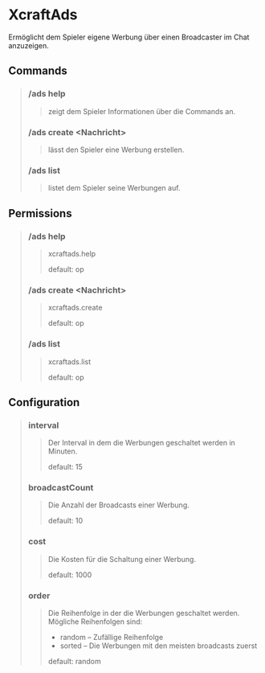# XcraftAds
Ermöglicht dem Spieler eigene Werbung über einen Broadcaster im Chat anzuzeigen.

## Commands

> ### /ads help
>> zeigt dem Spieler Informationen über die Commands an.
>
> ### /ads create \<Nachricht>
>> lässt den Spieler eine Werbung erstellen.
>
> ### /ads list
>> listet dem Spieler seine Werbungen auf.

## Permissions

> ### /ads help
>> xcraftads.help 
>>
>> default: op
>
> ### /ads create \<Nachricht>
>> xcraftads.create
>>
>> default: op
>
> ### /ads list
>> xcraftads.list
>>
>> default: op

## Configuration

> ### interval
>> Der Interval in dem die Werbungen geschaltet werden in Minuten.
>>
>> default: 15
>
> ### broadcastCount
>> Die Anzahl der Broadcasts einer Werbung.
>>
>> default: 10
>
> ### cost
>> Die Kosten für die Schaltung einer Werbung.
>>
>> default: 1000
>
> ### order
>> Die Reihenfolge in der die Werbungen geschaltet werden.
> > <br>
> > Mögliche Reihenfolgen sind:
>> - random – Zufällige Reihenfolge
>> - sorted – Die Werbungen mit den meisten broadcasts zuerst
>>
>> default: random
